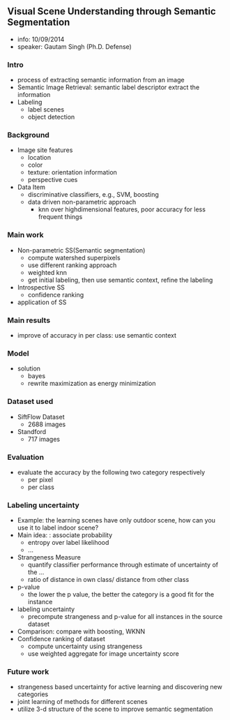 ## Visual Scene Understanding through Semantic Segmentation

- info: 10/09/2014
- speaker: Gautam Singh (Ph.D. Defense)

### Intro
- process of extracting semantic information from an image
- Semantic Image Retrieval: semantic label descriptor extract the information 
- Labeling
	- label scenes
	- object detection
	
### Background
- Image site features
	- location
	- color
	- texture: orientation information
	- perspective cues
- Data Item
	- discriminative classifiers, e.g., SVM, boosting 
	- data driven non-parametric approach
		- knn over highdimensional features, poor accuracy for less frequent things 

### Main work	
- Non-parametric SS(Semantic segmentation)
	- compute watershed superpixels
	- use different ranking approach
	- weighted knn 
	- get initial labeling, then use semantic context, refine the labeling
- Introspective SS
	- confidence ranking
- application of SS

### Main results
- improve of accuracy in per class: use semantic context

### Model 
- solution
	- bayes
	- rewrite maximization as energy minimization

### Dataset used
- SiftFlow Dataset
	- 2688 images
- Standford
	- 717 images
	 
### Evaluation
- evaluate the accuracy by the following two category respectively
	- per pixel
	- per class
	
### Labeling uncertainty
- Example: the learning scenes have only outdoor scene, how can you use it to label indoor scene?
- Main idea: : associate probability
	- entropy over label likelihood		
	- ...		
- Strangeness Measure
	- quantify classifier performance through estimate of uncertainty of the ...
	- ratio of distance in own class/ distance from other class
- p-value
	- the lower the p value, the better the category is a good fit for the instance	
- labeling uncertainty	
	- precompute strangeness and p-value for all instances in the source dataset
- Comparison: compare with boosting, WKNN
- Confidence ranking of dataset
	- compute uncertainty using strangeness
	- use weighted aggregate for image uncertainty score	
	
### Future work
- strangeness based uncertainty for active learning and discovering new categories
- joint learning of methods for different scenes
- utilize 3-d structure of the scene to improve semantic segmentation
	